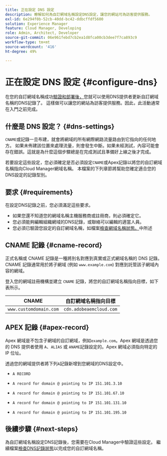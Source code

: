 ```yaml
---
title: 正在設定 DNS 設定
description: 瞭解如何為自訂網域名稱設定DNS設定，讓您的網站可為訪客提供服務。
exl-id: 6e294f0b-52cb-40dd-bc42-ddbcffdf5600
solution: Experience Manager
feature: Cloud Manager, Developing
role: Admin, Architect, Developer
source-git-commit: 06e961febd7cb2ea1d8fca00cb3dee7f7ca893c9
workflow-type: tm+mt
source-wordcount: '416'
ht-degree: 49%

---
```



# 正在設定 DNS 設定 {#configure-dns}

在您的自訂網域名稱成功[驗證和部署後，](/help/implementing/cloud-manager/custom-domain-names/check-domain-name-status.md)您就可以使用DNS提供者更新自訂網域名稱的DNS記錄了。 這樣做可以讓您的網站為訪客提供服務。因此，此活動通常在入門之前完成。

## 什麼是 DNS 設定？ {#dns-settings}

`CNAME`或記錄一旦布建，就會將網域的所有網際網路流量路由到它指向的任何地方。 如果未佈建該位置來處理流量，則會發生中斷。如果未經測試，內容可能會存在錯誤。這就是為什麼這個步驟總是在完成測試且準備好上線之後才完成。

若要設定這些設定，您必須確定是否必須設定`CNAME`或Apex記錄以將您的自訂網域名稱指向Cloud Manager網域名稱。 本檔案的下列章節將幫助您確定適合您的DNS設定的記錄型別。

## 要求 {#requirements}

在設定DNS記錄之前，您必須滿足這些要求。

* 如果您還不知道您的網域名稱主機服務商或註冊商，則必須確定它。
* 您必須能夠編輯組織網域的DNS記錄，或聯絡可以編輯的適當人員。
* 您必須已驗證您設定的自訂網域名稱，如檔案[檢查網域名稱狀態。](/help/implementing/cloud-manager/custom-domain-names/check-domain-name-status.md)中所述

## CNAME 記錄 {#cname-record}

正式名稱或 CNAME 記錄是一種將別名對應到真實或正式網域名稱的 DNS 記錄。CNAME 記錄通常用於將子網域 (例如 `www.example.com`) 對應到託管該子網域內容的網域。

登入您的網域註冊機構並建立 `CNAME` 記錄，將您的自訂網域名稱指向目標，如下表所示。

| CNAME | 自訂網域名稱指向目標 |
|--- |--- |
| `www.customdomain.com` | `cdn.adobeaemcloud.com` |

## APEX 記錄 {#apex-record}

Apex 網域是不包含子網域的自訂網域，例如`example.com`。Apex 網域是透過您的 DNS 提供者使用 `A`、`ALIAS` 或 `ANAME`記錄設定的。Apex 網域必須指向特定的 IP 位址。

透過您的網域提供者將下列`A`記錄新增到您網域的DNS設定中。

* `A RECORD`

* `A record for domain @ pointing to IP 151.101.3.10`

* `A record for domain @ pointing to IP 151.101.67.10`

* `A record for domain @ pointing to IP 151.101.131.10`

* `A record for domain @ pointing to IP 151.101.195.10`

## 後續步驟 {#next-steps}

為自訂網域名稱設定DNS記錄後，您需要在Cloud Manager中驗證這些設定。 繼續檔案[檢查DNS記錄狀態](/help/implementing/cloud-manager/custom-domain-names/check-dns-record-status.md)以完成您的自訂網域名稱。
